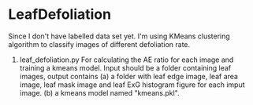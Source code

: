 # LeafDefoliation

Since I don't have labelled data set yet. I'm using KMeans clustering algorithm to classify images of different defoliation rate. 

1. leaf_defoliation.py 
For calculating the AE ratio for each image and training a kmeans model. Input should be a folder containing leaf images, output contains (a) a folder with leaf edge image, leaf area image, leaf mask image and leaf ExG histogram figure for each imput image. (b) a kmeans model named "kmeans.pkl". 
